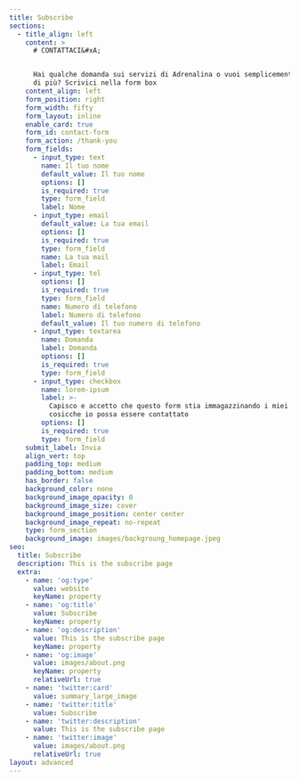 ```yaml
---
title: Subscribe
sections:
  - title_align: left
    content: >
      # CONTATTACI&#xA;


      Hai qualche domanda sui servizi di Adrenalina o vuoi semplicemente saperne
      di più? Scrivici nella form box
    content_align: left
    form_position: right
    form_width: fifty
    form_layout: inline
    enable_card: true
    form_id: contact-form
    form_action: /thank-you
    form_fields:
      - input_type: text
        name: Il tuo nome
        default_value: Il tuo nome
        options: []
        is_required: true
        type: form_field
        label: Nome
      - input_type: email
        default_value: La tua email
        options: []
        is_required: true
        type: form_field
        name: La tua mail
        label: Email
      - input_type: tel
        options: []
        is_required: true
        type: form_field
        name: Numero di telefono
        label: Numero di telefono
        default_value: Il tuo numero di telefono
      - input_type: textarea
        name: Domanda
        label: Domanda
        options: []
        is_required: true
        type: form_field
      - input_type: checkbox
        name: lorem-ipsum
        label: >-
          Capisco e accetto che questo form stia immagazzinando i miei dati
          cosicche io possa essere contattato
        options: []
        is_required: true
        type: form_field
    submit_label: Invia
    align_vert: top
    padding_top: medium
    padding_bottom: medium
    has_border: false
    background_color: none
    background_image_opacity: 0
    background_image_size: cover
    background_image_position: center center
    background_image_repeat: no-repeat
    type: form_section
    background_image: images/backgroung_homepage.jpeg
seo:
  title: Subscribe
  description: This is the subscribe page
  extra:
    - name: 'og:type'
      value: website
      keyName: property
    - name: 'og:title'
      value: Subscribe
      keyName: property
    - name: 'og:description'
      value: This is the subscribe page
      keyName: property
    - name: 'og:image'
      value: images/about.png
      keyName: property
      relativeUrl: true
    - name: 'twitter:card'
      value: summary_large_image
    - name: 'twitter:title'
      value: Subscribe
    - name: 'twitter:description'
      value: This is the subscribe page
    - name: 'twitter:image'
      value: images/about.png
      relativeUrl: true
layout: advanced
---
```

